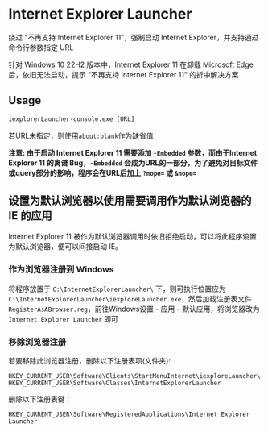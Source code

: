 # Internet Explorer Launcher
绕过 “不再支持 Internet Explorer 11”，强制启动 Internet Explorer，并支持通过命令行参数指定 URL

针对 Windows 10  22H2 版本中，Internet Explorer 11 在卸载 Microsoft Edge 后，依旧无法启动，提示 “不再支持 Internet Explorer 11” 的折中解决方案

## Usage
```cmd
iexplorerLauncher-console.exe [URL]
```
若URL未指定，则使用`about:blank`作为缺省值

**注意: 由于启动 Internet Explorer 11 需要添加 `-Embedded` 参数，而由于Internet Explorer 11 的离谱 Bug，`-Embedded` 会成为URL的一部分，为了避免对目标文件或query部分的影响，程序会在URL后加上 `?nope=` 或 `&nope=`**

## 设置为默认浏览器以使用需要调用作为默认浏览器的 IE 的应用
Internet Explorer 11 被作为默认浏览器调用时依旧拒绝启动，可以将此程序设置为默认浏览器，便可以间接启动 IE。

### 作为浏览器注册到 Windows
将程序放置于 `C:\InternetExplorerLauncher\` 下，则可执行位置应为 `C:\InternetExplorerLauncher\iexploreLauncher.exe`，然后加载注册表文件 `RegisterAsABrowser.reg`，前往Windows设置 - 应用 - 默认应用，将浏览器改为 `Internet Explorer Launcher` 即可

### 移除浏览器注册
若要移除此浏览器注册，删除以下注册表项(文件夹):
```
HKEY_CURRENT_USER\Software\Clients\StartMenuInternet\iexploreLauncher\
HKEY_CURRENT_USER\Software\Classes\InternetExplorerLauncher
```
删除以下注册表键：
```
HKEY_CURRENT_USER\Software\RegisteredApplications\Internet Explorer Launcher
```
